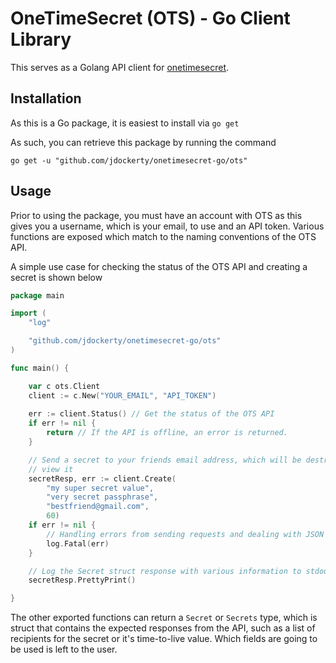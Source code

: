 # OneTimeSecret (OTS) - Go Client Library

This serves as a Golang API client for [onetimesecret](https://onetimesecret.com/).

## Installation

As this is a Go package, it is easiest to install via `go get`

As such, you can retrieve this package by running the command

    go get -u "github.com/jdockerty/onetimesecret-go/ots"

## Usage

Prior to using the package, you must have an account with OTS as this gives you a username, which is your email, to use and an API token. Various functions are exposed which match to the naming conventions of the OTS API.

A simple use case for checking the status of the OTS API and creating a secret is shown below
```go
package main

import (
	"log"

	"github.com/jdockerty/onetimesecret-go/ots"
)

func main() {

	var c ots.Client
    client := c.New("YOUR_EMAIL", "API_TOKEN")
    
    err := client.Status() // Get the status of the OTS API
    if err != nil {
        return // If the API is offline, an error is returned.
    }

	// Send a secret to your friends email address, which will be destroyed within 60 seconds of creation. They must enter the passphrase to 
    // view it
	secretResp, err := client.Create(
		"my super secret value", 
		"very secret passphrase", 
		"bestfriend@gmail.com",
		60)
	if err != nil {
		// Handling errors from sending requests and dealing with JSON go here
		log.Fatal(err) 
	}

	// Log the Secret struct response with various information to stdout in easy to read format.
	secretResp.PrettyPrint()

}
```

The other exported functions can return a `Secret` or `Secrets` type, which is struct that contains the expected responses from the API, such as a list of recipients for the secret or it's time-to-live value. Which fields are going to be used is left to the user.